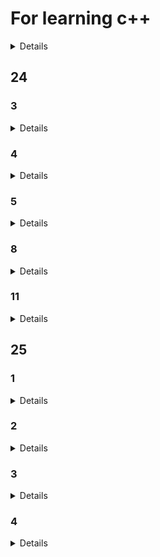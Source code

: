 # For learning c++
<details>

  -[25](#25)
  -[24](#24)

</details>

## 24

### 3
<details>

	11.cout cin
	13.int
	25.输出内容调整
	25(2).string 的拼接
	23(3).bool
</details>

### 4
<details>

	1.指针
	1(2).二级指针
	2.函数指针
	3.函数指针的使用
	3(2).函数指针的使用+参数
	10.数组
	10(2).结构体
	22.结构体的使用
	23.结构体数组
	24.结构体+一维数组
	24(2).结构体+二维数组
	24(3).结构体嵌套结构体
	25.动态创建数组
	30.引用
</details>

### 5
<details>

	4.在函数中传引用
	12.函数重载
	15.成员函数
	19.class类
</details>

### 8
<details>

	6.读取不定量的数据
	30.动态创建数组
	31.随机数的生成

</details>

### 11
<details>

	2.class 类
	4.构造函数与析构函数
	4(2).拷贝构造
	4(3).初始化列表
	4(4).const修饰成员函数
	4(5).const修饰返回值
	4(6).静态成员变量
	5.友元函数
	5(2).友元类
	6.使用友元非成员函数重载运算符
	6(2).重载+运算符
	6(3).重载关系操作符
	6(4).重载左移运算符
	6(5).重载左移运算符(反)
	6(6).重载下标运算符
	7.重载赋值运算符
	10.重载new&delete
	11.重载括号运算符(仿函数)
	11(2).++的重载
	11(3).类的继承
	12.类继承 继承成员变量
	12(2).间接访问父类私有变量
	12(3).权限的更改
	12(4).基类与派生类的创建与销毁
	12(5).强制修改私有类的数据
	17.继承构造
	17(2).名字遮蔽
	17(3).类作用域
	17(4).基类函数的显示调用
	17(5).子类中更改基类
	17(6).
	17(7).多继承
	17(8).虚继承
	18.
	18(2).
	18(3).
	18(4).
	18(5).
	19.
	19(2).
	19(3).
	19(4).
	19(5).
	21.
	21(2).
	21(3).
	21(4).
</details>

## 25

### 1
<details>

    1.
    2.
</details>

### 2
<details>

	2.
	2(2.
	3.
	3(2.
	3(3.
	3(4.
	3(5.
	3(6.
	4.
	4(2.
	4(3.
	4(4.
	5.
	5(2.
	5(3.
	5(4.
	5(5.
 	6.
  	6(1.
  	6(2.
  	7.
  	7(2.
  	8.
  	8(2.

</details>

### 3
<details>

	1.完美转发
	1(2.可变参数
	1(3.时间操作
	2.系统时间
	2(2.计时器
	2(3.创建线程
	13.线程回收-join()
	14.线程回收-detach()
	14(2.线程-this_thread::get_id()
	15.线程
	18.线程swap
	18(2. 线程移动构造
	18(3. 线程call_once
	18(4. 线程native_handle
	20.线程安全
	21.线程安全 volatile关键字
	23.互斥锁
	23(2.递归互斥锁 防止死锁
	23(3.lock_guard
	24.条件变量 生成消费者模型
	24(2.条件变量 生成消费者模型 互斥锁
	24(3.条件变量 生成消费者模型 带超时机制的互斥锁
	24(4.原子类型
	24(5.原子类型 标准操作
	26原子类型 标准操作
	26(2.可调用对象
	26(3.仿函数的调用
	26(4.类的成员函数的调用

</details>

### 4
<details>

	1.function对象调用可调用对象
	1(2.bind 绑定器
	1(3.绑定六种可调用对象
	2.函数包装
	4.条件变量 生成消费者模型 注册回调函数
	5.条件变量 生成消费者模型 注册回调函数
	7.取代虚函数
	14.左右值的练习
	16.移动语义练习
	16(2.左右值转发练习
	16(3.回调函数练习
	16(4.回调函数绑定练习

</details>
